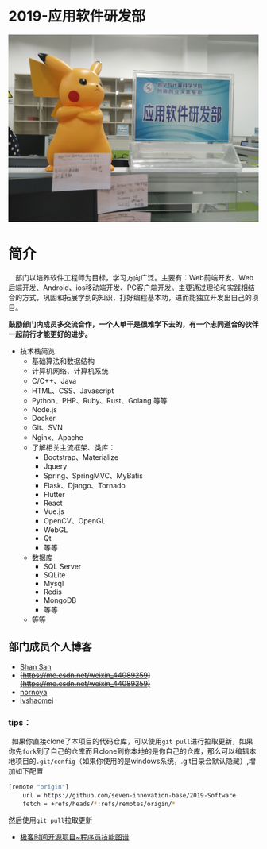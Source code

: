 # 2019-应用软件研发部

![](https://raw.githubusercontent.com/seven-innovation-base/picture/master/Software.jpg)


# 简介
&ensp;&ensp;部门以培养软件工程师为目标，学习方向广泛。主要有：Web前端开发、Web后端开发、Android、ios移动端开发、PC客户端开发。主要通过理论和实践相结合的方式，巩固和拓展学到的知识，打好编程基本功，进而能独立开发出自己的项目。

**鼓励部门内成员多交流合作，一个人单干是很难学下去的，有一个志同道合的伙伴一起前行才能更好的进步。**

- 技术栈简览
  - 基础算法和数据结构
  - 计算机网络、计算机系统
  - C/C++、Java
  - HTML、CSS、Javascript
  - Python、PHP、Ruby、Rust、Golang 等等
  - Node.js
  - Docker
  - Git、SVN
  - Nginx、Apache
  - 了解相关主流框架、类库：
    - Bootstrap、Materialize
    - Jquery
    - Spring、SpringMVC、MyBatis
    - Flask、Django、Tornado
    - Flutter
    - React
    - Vue.js
    - OpenCV、OpenGL
    - WebGL
    - Qt
    - 等等
  - 数据库
    - SQL Server
    - SQLite
    - Mysql
    - Redis
    - MongoDB
    - 等等
  - 等等

## 部门成员个人博客

- [Shan San](https://shansan.top)
- ~~[https://me.csdn.net/weixin_44089259](https://me.csdn.net/weixin_44089259)~~
- [nornoya](https://nornoya.github.io/)
- [lvshaomei](https://lvshaomei.github.io/)

### tips：

&ensp;如果你直接clone了本项目的代码仓库，可以使用`git pull`进行拉取更新，如果你先`fork`到了自己的仓库而且clone到你本地的是你自己的仓库，那么可以编辑本地项目的`.git/config`（如果你使用的是windows系统，.git目录会默认隐藏）,增加如下配置

```sh
[remote "origin"]
	url = https://github.com/seven-innovation-base/2019-Software
	fetch = +refs/heads/*:refs/remotes/origin/*
```

然后使用`git pull`拉取更新

- [极客时间开源项目~程序员技能图谱](https://github.com/TeamStuQ/skill-map)